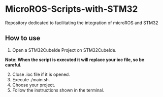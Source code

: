 # MicroROS-Scripts-with-STM32
Repository dedicated to facilitating the integration of microROS and STM32


## How to use

1. Open a STM32CubeIde Project on STM32CubeIde.

**Note: When the script is executed it will replace your ioc file, so be careful.**

2. Close .ioc file if it is opened.
3. Execute ./main.sh.
4. Choose your project.
5. Follow the instructions shown in the terminal.